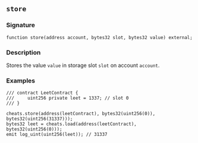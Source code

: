 ## `store`

### Signature

```solidity
function store(address account, bytes32 slot, bytes32 value) external;
```

### Description

Stores the value `value` in storage slot `slot` on account `account`.

### Examples

```solidity
/// contract LeetContract {
///     uint256 private leet = 1337; // slot 0
/// }

cheats.store(address(leetContract), bytes32(uint256(0)), bytes32(uint256(31337)));
bytes32 leet = cheats.load(address(leetContract), bytes32(uint256(0)));
emit log_uint(uint256(leet)); // 31337
```
